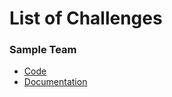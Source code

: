 # List of Challenges

### Sample Team

- [Code](q)
- [Documentation](https://url_to_documentation.com)